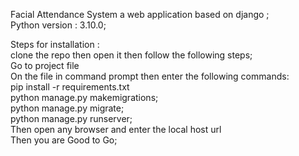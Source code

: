 Facial Attendance System a web application based on django ;             
Python version : 3.10.0;


Steps for installation :            
clone the repo then open it then follow the following steps;             
Go to project file                 
On the file in command prompt then enter the following commands:             
pip install -r requirements.txt                     
python manage.py makemigrations;                    
python manage.py migrate;                                
python manage.py runserver;                                
Then open any browser and enter the local host url                            
Then you are Good to Go;                        
  
